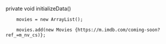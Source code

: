private void initializeData()

        movies = new ArrayList();
        
        movies.add(new Movies {https://m.imdb.com/coming-soon?ref_=m_nv_cs)};
